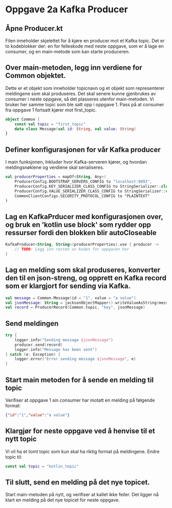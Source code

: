 # Oppgave 2a Kafka Producer

## Åpne Producer.kt
Filen inneholder skjelettet for å kjøre en producer mot et Kafka topic. Det er to kodeblokker der: en for felleskode med neste oppgave, som er å lage en consumer, og en main-metode som kan starte produceren.

## Over main-metoden, legg inn verdiene for Common objektet.
Dette er et objekt som inneholder topicnavn og et objekt som representerer meldingene som skal produseres. 
Det skal senere kunne gjenbrukes av consumer i neste oppgave, så det plasseres utenfor main-metoden. 
Vi bruker her samme topic som ble satt opp i oppgave 1.
Pass på at consumer fra oppgave 1 fortsatt kjører mot first_topic.
```kotlin
object Common {
    const val topic = "first_topic"
    data class Message(val id: String, val value: String)
}
```


## Definer konfigurasjonen for vår Kafka producer
I main funksjonen, Inkluder hvor Kafka-serveren kjører, og hvordan meldingsnøklene og verdiene skal serialiseres.
```kotlin
val producerProperties = mapOf<String, Any>(
    ProducerConfig.BOOTSTRAP_SERVERS_CONFIG to "localhost:9092",
    ProducerConfig.KEY_SERIALIZER_CLASS_CONFIG to StringSerializer::class.java.name,
    ProducerConfig.VALUE_SERIALIZER_CLASS_CONFIG to StringSerializer::class.java.name,
    CommonClientConfigs.SECURITY_PROTOCOL_CONFIG to "PLAINTEXT"
)
```

## Lag en KafkaPrducer med konfigurasjonen over, og bruk en 'kotlin use block' som rydder opp ressurser fordi den blokken blir autoCloseable
```kotlin
KafkaProducer<String, String>(producerProperties).use { producer ->
    // TODO: Legg inn resten av koden for oppgaven her
}
```

## Lag en melding som skal produseres, konverter den til en json-streng, og opprett en Kafka record som er klargjort for sending via Kafka.
```kotlin
val message = Common.Message(id = "1", value = "a value")
val jsonMessage: String = jacksonObjectMapper().writeValueAsString(message)
val record = ProducerRecord(Common.topic, "key", jsonMessage)
```

## Send meldingen
```kotlin 
try {
    logger.info("Sending message $jsonMessage")
    producer.send(record)
    logger.info("Message has been sent")
} catch (e: Exception) {
    logger.error("Error sending message $jsonMessage", e)
}
```

## Start main metoden for å sende en melding til topic
Verifiser at oppgave 1 sin consumer har motatt en melding på følgende format:
```json
{"id":"1","value":"a value"}
```

## Klargjør for neste oppgave ved å henvise til et nytt topic
Vi vil ha et tomt topic som kun skal ha riktig format på meldingene. Endre topic til:
```kotlin
const val topic = "kotlin_topic"
```

## Til slutt, send en melding på det nye topicet.
Start main-metoden på nytt, og verifiser at kallet ikke feiler. Det ligger nå klart en melding på det nye topicet for neste oppgave.
